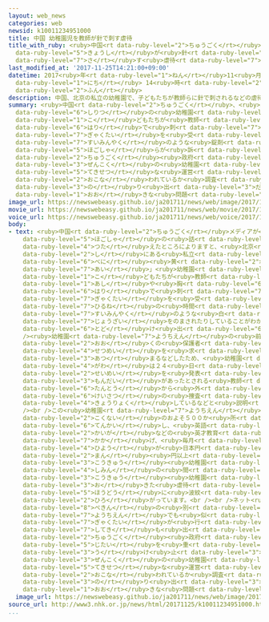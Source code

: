 ```yaml
---
layout: web_news
categories: web
newsid: k10011234951000
title: 中国 幼稚園児を教師が針で刺す虐待
title_with_ruby: <ruby>中国<rt data-ruby-level="2">ちゅうごく</rt></ruby> <ruby>幼稚園児<rt data-ruby-level="7">ようちえんじ</rt></ruby>を<ruby>教師<rt
  data-ruby-level="5">きょうし</rt></ruby>が<ruby>針<rt data-ruby-level="6">はり</rt></ruby>で<ruby>刺<rt
  data-ruby-level="7">さ</rt></ruby>す<ruby>虐待<rt data-ruby-level="7">ぎゃくたい</rt></ruby>
last_modified_at: '2017-11-25T14:21:00+09:00'
datetime: 2017<ruby>年<rt data-ruby-level="1">ねん</rt></ruby>11<ruby>月<rt data-ruby-level="1">がつ</rt></ruby>25<ruby>日<rt
  data-ruby-level="1">にち</rt></ruby> 14<ruby>時<rt data-ruby-level="2">じ</rt></ruby>21<ruby>分<rt
  data-ruby-level="2">ふん</rt></ruby>
description: 中国、北京の私立の幼稚園で、子どもたちが教師らに針で刺されるなどの虐待を受けたり睡眠薬のような錠剤をのまされたりしていると保護者らが訴え、中国政府がこれをきっかけに全国の幼稚園で適切な運営が行われているか調査に乗り出すなど大きな問題になっています。
summary: <ruby>中国<rt data-ruby-level="2">ちゅうごく</rt></ruby>、<ruby>北京<rt data-ruby-level="8">ぺきん</rt></ruby>の<ruby>私立<rt
  data-ruby-level="6">しりつ</rt></ruby>の<ruby>幼稚園<rt data-ruby-level="7">ようちえん</rt></ruby>で、<ruby>子<rt
  data-ruby-level="1">こ</rt></ruby>どもたちが<ruby>教師<rt data-ruby-level="5">きょうし</rt></ruby>らに<ruby>針<rt
  data-ruby-level="6">はり</rt></ruby>で<ruby>刺<rt data-ruby-level="7">さ</rt></ruby>されるなどの<ruby>虐待<rt
  data-ruby-level="7">ぎゃくたい</rt></ruby>を<ruby>受<rt data-ruby-level="3">う</rt></ruby>けたり<ruby>睡眠薬<rt
  data-ruby-level="7">すいみんやく</rt></ruby>のような<ruby>錠剤<rt data-ruby-level="7">じょうざい</rt></ruby>をのまされたりしていると<ruby>保護者<rt
  data-ruby-level="5">ほごしゃ</rt></ruby>らが<ruby>訴<rt data-ruby-level="7">うった</rt></ruby>え、<ruby>中国<rt
  data-ruby-level="2">ちゅうごく</rt></ruby><ruby>政府<rt data-ruby-level="5">せいふ</rt></ruby>がこれをきっかけに<ruby>全国<rt
  data-ruby-level="3">ぜんこく</rt></ruby>の<ruby>幼稚園<rt data-ruby-level="7">ようちえん</rt></ruby>で<ruby>適切<rt
  data-ruby-level="5">てきせつ</rt></ruby>な<ruby>運営<rt data-ruby-level="5">うんえい</rt></ruby>が<ruby>行<rt
  data-ruby-level="2">おこな</rt></ruby>われているか<ruby>調査<rt data-ruby-level="5">ちょうさ</rt></ruby>に<ruby>乗<rt
  data-ruby-level="3">の</rt></ruby>り<ruby>出<rt data-ruby-level="3">だ</rt></ruby>すなど<ruby>大<rt
  data-ruby-level="1">おお</rt></ruby>きな<ruby>問題<rt data-ruby-level="3">もんだい</rt></ruby>になっています。
image_url: https://newswebeasy.github.io/ja201711/news/web/image/2017/11/25/K10011234951_1711250651_1711250654_01_02.jpg
movie_url: https://newswebeasy.github.io/ja201711/news/web/movie/2017/11/25/k10011234951_201711251320_201711251321.mp4
voice_url: https://newswebeasy.github.io/ja201711/news/web/voice/2017/11/25/k10011234951_201711251320_201711251321.mp3
body:
- text: <ruby>中国<rt data-ruby-level="2">ちゅうごく</rt></ruby>メディアが<ruby>複数<rt data-ruby-level="5">ふくすう</rt></ruby>の<ruby>保護者<rt
    data-ruby-level="5">ほごしゃ</rt></ruby>の<ruby>話<rt data-ruby-level="2">はなし</rt></ruby>として<ruby>伝<rt
    data-ruby-level="4">つた</rt></ruby>えたところによりますと、<ruby>北京<rt data-ruby-level="8">ぺきん</rt></ruby><ruby>市<rt
    data-ruby-level="2">し</rt></ruby>にある<ruby>私立<rt data-ruby-level="6">しりつ</rt></ruby>の「<ruby>紅<rt
    data-ruby-level="6">べに</rt></ruby><ruby>黄<rt data-ruby-level="2">き</rt></ruby><ruby>藍<rt
    data-ruby-level="7">あい</rt></ruby>」<ruby>幼稚園<rt data-ruby-level="7">ようちえん</rt></ruby>で、<ruby>子<rt
    data-ruby-level="1">こ</rt></ruby>どもたちが<ruby>教師<rt data-ruby-level="5">きょうし</rt></ruby>らに<ruby>足<rt
    data-ruby-level="1">あし</rt></ruby>や<ruby>胸<rt data-ruby-level="6">むね</rt></ruby>を<ruby>針<rt
    data-ruby-level="6">はり</rt></ruby>で<ruby>刺<rt data-ruby-level="7">さ</rt></ruby>されるなどの<ruby>虐待<rt
    data-ruby-level="7">ぎゃくたい</rt></ruby>を<ruby>受<rt data-ruby-level="3">う</rt></ruby>けたり、<ruby>昼寝<rt
    data-ruby-level="7">ひるね</rt></ruby>の<ruby>時間<rt data-ruby-level="2">じかん</rt></ruby>に<ruby>睡眠薬<rt
    data-ruby-level="7">すいみんやく</rt></ruby>のような<ruby>白<rt data-ruby-level="1">しろ</rt></ruby>い<ruby>錠剤<rt
    data-ruby-level="7">じょうざい</rt></ruby>をのまされたりしていることがわかり、<ruby>警察<rt data-ruby-level="6">けいさつ</rt></ruby>に<ruby>届<rt
    data-ruby-level="6">とど</rt></ruby>け<ruby>出<rt data-ruby-level="6">で</rt></ruby>たということです。<br
    /><ruby>幼稚園<rt data-ruby-level="7">ようちえん</rt></ruby>の<ruby>前<rt data-ruby-level="2">まえ</rt></ruby>に<ruby>多<rt
    data-ruby-level="2">おお</rt></ruby>くの<ruby>保護者<rt data-ruby-level="5">ほごしゃ</rt></ruby>らが<ruby>説明<rt
    data-ruby-level="4">せつめい</rt></ruby>を<ruby>求<rt data-ruby-level="4">もと</rt></ruby>めて<ruby>集<rt
    data-ruby-level="3">あつ</rt></ruby>まるなどしたため、<ruby>幼稚園<rt data-ruby-level="7">ようちえん</rt></ruby><ruby>側<rt
    data-ruby-level="4">がわ</rt></ruby>は２４<ruby>日<rt data-ruby-level="1">にち</rt></ruby><ruby>声明<rt
    data-ruby-level="2">せいめい</rt></ruby>を<ruby>発表<rt data-ruby-level="3">はっぴょう</rt></ruby>し、<ruby>問題<rt
    data-ruby-level="3">もんだい</rt></ruby>があったとされる<ruby>教師<rt data-ruby-level="5">きょうし</rt></ruby>らを<ruby>担当<rt
    data-ruby-level="6">たんとう</rt></ruby>から<ruby>外<rt data-ruby-level="2">はず</rt></ruby>し、<ruby>警察<rt
    data-ruby-level="6">けいさつ</rt></ruby>の<ruby>捜査<rt data-ruby-level="7">そうさ</rt></ruby>に<ruby>協力<rt
    data-ruby-level="4">きょうりょく</rt></ruby>しているなどと<ruby>説明<rt data-ruby-level="4">せつめい</rt></ruby>しています。<br
    /><br />この<ruby>幼稚園<rt data-ruby-level="7">ようちえん</rt></ruby>は<ruby>中国<rt data-ruby-level="2">ちゅうごく</rt></ruby><ruby>国内<rt
    data-ruby-level="2">こくない</rt></ruby>のおよそ５００か<ruby>所<rt data-ruby-level="3">しょ</rt></ruby>にチェーン<ruby>展開<rt
    data-ruby-level="6">てんかい</rt></ruby>し、<ruby>英語<rt data-ruby-level="4">えいご</rt></ruby>や<ruby>絵画<rt
    data-ruby-level="2">かいが</rt></ruby>などの<ruby>英才教育<rt data-ruby-level="4">えいさいきょういく</rt></ruby>を<ruby>掲<rt
    data-ruby-level="7">かか</rt></ruby>げ、<ruby>毎月<rt data-ruby-level="2">まいつき</rt></ruby>の<ruby>費用<rt
    data-ruby-level="4">ひよう</rt></ruby>が<ruby>日本円<rt data-ruby-level="1">にほんえん</rt></ruby>で７<ruby>万<rt
    data-ruby-level="2">まん</rt></ruby><ruby>円以上<rt data-ruby-level="4">えんいじょう</rt></ruby>する<ruby>高級<rt
    data-ruby-level="3">こうきゅう</rt></ruby><ruby>幼稚園<rt data-ruby-level="7">ようちえん</rt></ruby>で、<ruby>市民<rt
    data-ruby-level="4">しみん</rt></ruby>の<ruby>間<rt data-ruby-level="2">あいだ</rt></ruby>では<ruby>高級<rt
    data-ruby-level="3">こうきゅう</rt></ruby><ruby>幼稚園<rt data-ruby-level="7">ようちえん</rt></ruby>で<ruby>起<rt
    data-ruby-level="3">お</rt></ruby>きた<ruby>虐待<rt data-ruby-level="7">ぎゃくたい</rt></ruby>という<ruby>報道<rt
    data-ruby-level="5">ほうどう</rt></ruby>に<ruby>波紋<rt data-ruby-level="7">はもん</rt></ruby>が<ruby>広<rt
    data-ruby-level="2">ひろ</rt></ruby>がっています。<br /><br />ネット<ruby>上<rt data-ruby-level="1">じょう</rt></ruby>では<ruby>北京<rt
    data-ruby-level="8">ぺきん</rt></ruby>の<ruby>別<rt data-ruby-level="4">べつ</rt></ruby>の<ruby>幼稚園<rt
    data-ruby-level="7">ようちえん</rt></ruby>でも<ruby>似<rt data-ruby-level="5">に</rt></ruby>たような<ruby>虐待<rt
    data-ruby-level="7">ぎゃくたい</rt></ruby>が<ruby>行<rt data-ruby-level="2">おこな</rt></ruby>われているという<ruby>指摘<rt
    data-ruby-level="7">してき</rt></ruby>も<ruby>出<rt data-ruby-level="1">で</rt></ruby>ており、<ruby>中国<rt
    data-ruby-level="2">ちゅうごく</rt></ruby><ruby>政府<rt data-ruby-level="5">せいふ</rt></ruby>は<ruby>事態<rt
    data-ruby-level="5">じたい</rt></ruby>を<ruby>重<rt data-ruby-level="3">おも</rt></ruby>く<ruby>受<rt
    data-ruby-level="3">う</rt></ruby>け<ruby>止<rt data-ruby-level="3">と</rt></ruby>め、<ruby>全国<rt
    data-ruby-level="3">ぜんこく</rt></ruby>の<ruby>幼稚園<rt data-ruby-level="7">ようちえん</rt></ruby>で<ruby>適切<rt
    data-ruby-level="5">てきせつ</rt></ruby>な<ruby>運営<rt data-ruby-level="5">うんえい</rt></ruby>が<ruby>行<rt
    data-ruby-level="2">おこな</rt></ruby>われているか<ruby>調査<rt data-ruby-level="5">ちょうさ</rt></ruby>に<ruby>乗<rt
    data-ruby-level="3">の</rt></ruby>り<ruby>出<rt data-ruby-level="3">だ</rt></ruby>すなど<ruby>大<rt
    data-ruby-level="1">おお</rt></ruby>きな<ruby>問題<rt data-ruby-level="3">もんだい</rt></ruby>になっています。
  image_url: https://newswebeasy.github.io/ja201711/news/web/image/2017/11/25/K10011234951_1711251320_1711251322_01_04.jpg
source_url: http://www3.nhk.or.jp/news/html/20171125/k10011234951000.html
...
```

